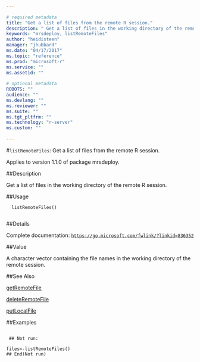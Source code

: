 ```yaml
--- 
 
# required metadata 
title: "Get a list of files from the remote R session." 
description: " Get a list of files in the working directory of the remote R session. " 
keywords: "mrsdeploy, listRemoteFiles" 
author: "heidisteen" 
manager: "jhubbard" 
ms.date: "04/17/2017" 
ms.topic: "reference" 
ms.prod: "microsoft-r" 
ms.service: "" 
ms.assetid: "" 
 
# optional metadata 
ROBOTS: "" 
audience: "" 
ms.devlang: "" 
ms.reviewer: "" 
ms.suite: "" 
ms.tgt_pltfrm: "" 
ms.technology: "r-server" 
ms.custom: "" 
 
--- 
```

 
 
 
 
 #`listRemoteFiles`: Get a list of files from the remote R session.

 Applies to version 1.1.0 of package mrsdeploy.
 
 ##Description
 
Get a list of files in the working directory of the remote R session.
 
 
 ##Usage

```   
  listRemoteFiles()
 
```
 
 ##Details
 
Complete documentation: [`https://go.microsoft.com/fwlink/?linkid=836352`](https://go.microsoft.com/fwlink/?linkid=836352)

 
 
 ##Value
 
A character vector containing the file names in the working directory of the remote session.
 
 ##See Also
 
[getRemoteFile](getRemoteFile.md)

[deleteRemoteFile](../../r-reference/mrsdeploy/deleteremotefile.md)

[putLocalFile](putLocalFile.md)
   
 ##Examples

 ```
   
  ## Not run:
 
files<-listRemoteFiles()
 ## End(Not run) 
  
 
```
 
 

